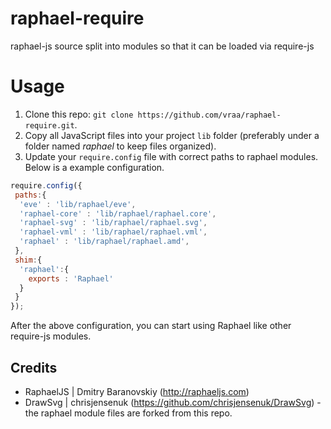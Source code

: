 raphael-require
===============

raphael-js source split into modules so that it can be loaded via require-js

Usage
=====

1. Clone this repo: `git clone https://github.com/vraa/raphael-require.git`.
2. Copy all JavaScript files into your project `lib` folder (preferably under a folder named *raphael* to keep files organized).
3. Update your `require.config` file with correct paths to raphael modules. Below is a example configuration.
```javascript
require.config({
 paths:{
  'eve' : 'lib/raphael/eve',
  'raphael-core' : 'lib/raphael/raphael.core',
  'raphael-svg' : 'lib/raphael/raphael.svg',
  'raphael-vml' : 'lib/raphael/raphael.vml',
  'raphael' : 'lib/raphael/raphael.amd',
 },
 shim:{
  'raphael':{
    exports : 'Raphael'
  }
 }
});
```

After the above configuration, you can start using Raphael like other require-js modules.

## Credits

  - RaphaelJS | Dmitry Baranovskiy (http://raphaeljs.com)
  - DrawSvg | chrisjensenuk (https://github.com/chrisjensenuk/DrawSvg) - the raphael module files are forked from this repo.
